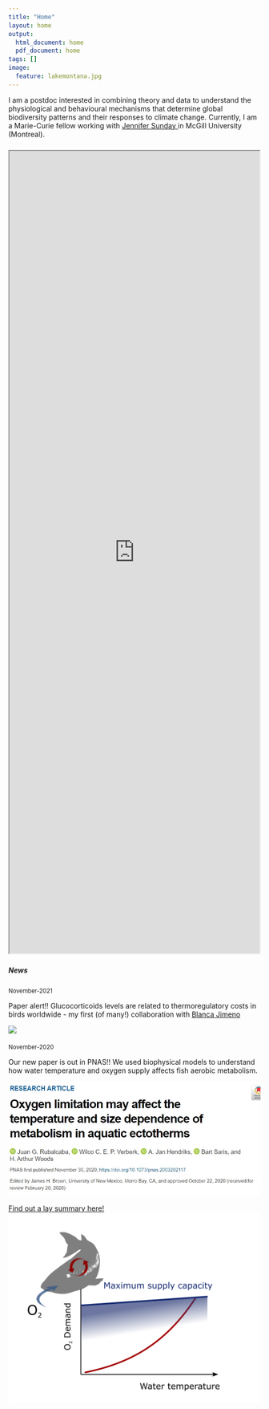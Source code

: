 ```yaml
---
title: "Home"
layout: home
output:
  html_document: home
  pdf_document: home
tags: []
image:
  feature: lakemontana.jpg
---
```

I am a postdoc interested in combining theory and data to understand the physiological and behavioural mechanisms that determine global biodiversity patterns and their responses to climate change. Currently, I am a Marie-Curie fellow working with <a href="http://jennsunday.weebly.com/"> Jennifer Sunday </a> in McGill University (Montreal).

<div class="grid">
    <div class="column12">
       <div class="content">
           <h5></h5>
       <iframe style="width: 500px; height: 1600px;" src="https://jrubalcaba.github.io/twitter-embed/" width="300" height="150"></iframe>
       </div>
    </div>
    <div class="column12">
       <div class="content">
          <h5>News</h5>   
          <!---><!--->
          <small>November-2021</small>
           <p> Paper alert!! Glucocorticoids levels are related to thermoregulatory costs in birds worldwide - my first (of many!) collaboration with <a href="https://blancajimeno.wixsite.com/physcoping">Blanca Jimeno</a></p>
           <p> <a href="https://besjournals.onlinelibrary.wiley.com/doi/10.1111/1365-2435.13946"> <img src="/images/news/Graphical abstract.png"/> </a> </p>
          <!---><!--->
          <small>November-2020</small>
           <p> Our new paper is out in PNAS!! We used biophysical models to understand how water temperature and oxygen supply affects fish aerobic metabolism.</p>
           <p> <a href="https://doi.org/10.1073/pnas.2003292117"> <img src="/images/news/pnas cover.jpg"/> </a> </p>
           <p> <a href="/posts/oxygen_limitation"> Find out a lay summary here! <img src="/images/news/fig PNAS media.png"/> </a> </p>
          <!---><!--->   
    </div>
</div>
